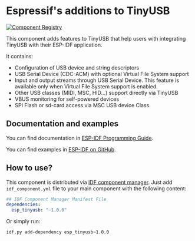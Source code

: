 # Espressif's additions to TinyUSB

[![Component Registry](https://components.espressif.com/components/espressif/esp_tinyusb/badge.svg)](https://components.espressif.com/components/espressif/esp_tinyusb)

This component adds features to TinyUSB that help users with integrating TinyUSB with their ESP-IDF application.

It contains:
* Configuration of USB device and string descriptors
* USB Serial Device (CDC-ACM) with optional Virtual File System support
* Input and output streams through USB Serial Device. This feature is available only when Virtual File System support is enabled.
* Other USB classes (MIDI, MSC, HID…) support directly via TinyUSB
* VBUS monitoring for self-powered devices
* SPI Flash or sd-card access via MSC USB device Class.

## Documentation and examples
You can find documentation in [ESP-IDF Programming Guide](https://docs.espressif.com/projects/esp-idf/en/latest/esp32s2/api-reference/peripherals/usb_device.html).

You can find examples in [ESP-IDF on GitHub](https://github.com/espressif/esp-idf/tree/master/examples/peripherals/usb/device).
## How to use?

This component is distributed via [IDF component manager](https://docs.espressif.com/projects/esp-idf/en/latest/esp32/api-guides/tools/idf-component-manager.html). Just add `idf_component.yml` file to your main component with the following content:

``` yaml
## IDF Component Manager Manifest File
dependencies:
  esp_tinyusb: "~1.0.0"
```

Or simply run:
```
idf.py add-dependency esp_tinyusb~1.0.0
```
